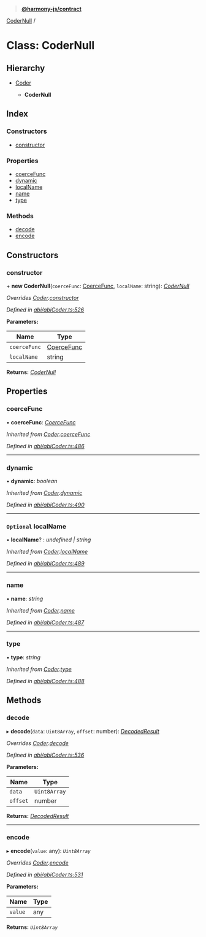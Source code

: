 > **[@harmony-js/contract](../README.md)**

[CoderNull](codernull.md) /

# Class: CoderNull

## Hierarchy

* [Coder](coder.md)

  * **CoderNull**

## Index

### Constructors

* [constructor](codernull.md#constructor)

### Properties

* [coerceFunc](codernull.md#coercefunc)
* [dynamic](codernull.md#dynamic)
* [localName](codernull.md#optional-localname)
* [name](codernull.md#name)
* [type](codernull.md#type)

### Methods

* [decode](codernull.md#decode)
* [encode](codernull.md#encode)

## Constructors

###  constructor

\+ **new CoderNull**(`coerceFunc`: [CoerceFunc](../README.md#coercefunc), `localName`: string): *[CoderNull](codernull.md)*

*Overrides [Coder](coder.md).[constructor](coder.md#constructor)*

*Defined in [abi/abiCoder.ts:526](https://github.com/FireStack-Lab/Harmony-sdk-core/blob/edb8e7a/packages/harmony-contract/src/abi/abiCoder.ts#L526)*

**Parameters:**

Name | Type |
------ | ------ |
`coerceFunc` | [CoerceFunc](../README.md#coercefunc) |
`localName` | string |

**Returns:** *[CoderNull](codernull.md)*

## Properties

###  coerceFunc

• **coerceFunc**: *[CoerceFunc](../README.md#coercefunc)*

*Inherited from [Coder](coder.md).[coerceFunc](coder.md#coercefunc)*

*Defined in [abi/abiCoder.ts:486](https://github.com/FireStack-Lab/Harmony-sdk-core/blob/edb8e7a/packages/harmony-contract/src/abi/abiCoder.ts#L486)*

___

###  dynamic

• **dynamic**: *boolean*

*Inherited from [Coder](coder.md).[dynamic](coder.md#dynamic)*

*Defined in [abi/abiCoder.ts:490](https://github.com/FireStack-Lab/Harmony-sdk-core/blob/edb8e7a/packages/harmony-contract/src/abi/abiCoder.ts#L490)*

___

### `Optional` localName

• **localName**? : *undefined | string*

*Inherited from [Coder](coder.md).[localName](coder.md#optional-localname)*

*Defined in [abi/abiCoder.ts:489](https://github.com/FireStack-Lab/Harmony-sdk-core/blob/edb8e7a/packages/harmony-contract/src/abi/abiCoder.ts#L489)*

___

###  name

• **name**: *string*

*Inherited from [Coder](coder.md).[name](coder.md#name)*

*Defined in [abi/abiCoder.ts:487](https://github.com/FireStack-Lab/Harmony-sdk-core/blob/edb8e7a/packages/harmony-contract/src/abi/abiCoder.ts#L487)*

___

###  type

• **type**: *string*

*Inherited from [Coder](coder.md).[type](coder.md#type)*

*Defined in [abi/abiCoder.ts:488](https://github.com/FireStack-Lab/Harmony-sdk-core/blob/edb8e7a/packages/harmony-contract/src/abi/abiCoder.ts#L488)*

## Methods

###  decode

▸ **decode**(`data`: `Uint8Array`, `offset`: number): *[DecodedResult](../interfaces/decodedresult.md)*

*Overrides [Coder](coder.md).[decode](coder.md#abstract-decode)*

*Defined in [abi/abiCoder.ts:536](https://github.com/FireStack-Lab/Harmony-sdk-core/blob/edb8e7a/packages/harmony-contract/src/abi/abiCoder.ts#L536)*

**Parameters:**

Name | Type |
------ | ------ |
`data` | `Uint8Array` |
`offset` | number |

**Returns:** *[DecodedResult](../interfaces/decodedresult.md)*

___

###  encode

▸ **encode**(`value`: any): *`Uint8Array`*

*Overrides [Coder](coder.md).[encode](coder.md#abstract-encode)*

*Defined in [abi/abiCoder.ts:531](https://github.com/FireStack-Lab/Harmony-sdk-core/blob/edb8e7a/packages/harmony-contract/src/abi/abiCoder.ts#L531)*

**Parameters:**

Name | Type |
------ | ------ |
`value` | any |

**Returns:** *`Uint8Array`*